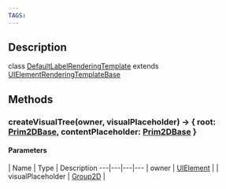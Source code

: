 ```yaml
---
TAGS:
---
```

## Description

class [DefaultLabelRenderingTemplate](/classes/2.0/DefaultLabelRenderingTemplate) extends [UIElementRenderingTemplateBase](/classes/2.0/UIElementRenderingTemplateBase)



## Methods

### createVisualTree(owner, visualPlaceholder) &rarr; { root: [Prim2DBase](/classes/2.0/Prim2DBase),  contentPlaceholder: [Prim2DBase](/classes/2.0/Prim2DBase) }



#### Parameters
 | Name | Type | Description
---|---|---|---
 | owner | [UIElement](/classes/2.0/UIElement) | 
 | visualPlaceholder | [Group2D](/classes/2.0/Group2D) | 
